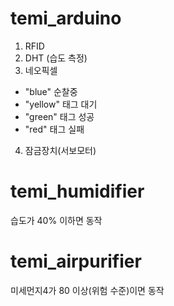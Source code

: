 # temi_arduino
1. RFID
2. DHT (습도 측정)
3. 네오픽셀
  - "blue" 순찰중
  - "yellow" 태그 대기
  - "green" 태그 성공
  - "red" 태그 실패
4. 잠금장치(서보모터)
# temi_humidifier
  습도가 40% 이하면 동작
# temi_airpurifier
  미세먼지4가 80 이상(위험 수준)이면 동작
